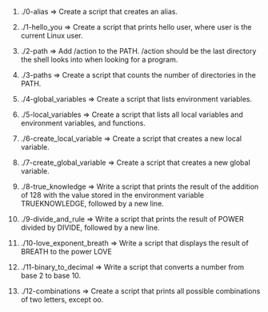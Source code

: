 1. ./0-alias => Create a script that creates an alias.

2. ./1-hello_you => Create a script that prints hello user, where user is the current Linux user.

3. ./2-path => Add /action to the PATH. /action should be the last directory the shell looks into when looking for a program.

4. ./3-paths => Create a script that counts the number of directories in the PATH.

5. ./4-global_variables => Create a script that lists environment variables.

6. ./5-local_variables => Create a script that lists all local variables and environment variables, and functions.

7. ./6-create_local_variable => Create a script that creates a new local variable.

8. ./7-create_global_variable => Create a script that creates a new global variable.

9. ./8-true_knowledge => Write a script that prints the result of the addition of 128 with the value stored in the environment variable TRUEKNOWLEDGE, followed by a new line.

10. ./9-divide_and_rule => Write a script that prints the result of POWER divided by DIVIDE, followed by a new line.

11. ./10-love_exponent_breath => Write a script that displays the result of BREATH to the power LOVE

12. ./11-binary_to_decimal => Write a script that converts a number from base 2 to base 10.

13. ./12-combinations => Create a script that prints all possible combinations of two letters, except oo.
